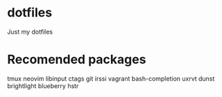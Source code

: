 # dotfiles
Just my dotfiles

# Recomended packages
tmux neovim libinput ctags git irssi vagrant bash-completion uxrvt dunst brightlight blueberry hstr
